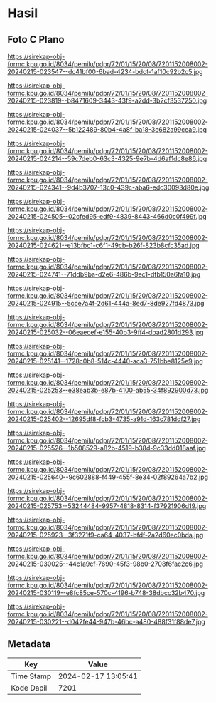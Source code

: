 # Hasil

## Foto C Plano

https://sirekap-obj-formc.kpu.go.id/8034/pemilu/pdpr/72/01/15/20/08/7201152008002-20240215-023547--dc41bf00-6bad-4234-bdcf-1af10c92b2c5.jpg

https://sirekap-obj-formc.kpu.go.id/8034/pemilu/pdpr/72/01/15/20/08/7201152008002-20240215-023819--b8471609-3443-43f9-a2dd-3b2cf3537250.jpg

https://sirekap-obj-formc.kpu.go.id/8034/pemilu/pdpr/72/01/15/20/08/7201152008002-20240215-024037--5b122489-80b4-4a8f-ba18-3c682a99cea9.jpg

https://sirekap-obj-formc.kpu.go.id/8034/pemilu/pdpr/72/01/15/20/08/7201152008002-20240215-024214--59c7deb0-63c3-4325-9e7b-4d6af1dc8e86.jpg

https://sirekap-obj-formc.kpu.go.id/8034/pemilu/pdpr/72/01/15/20/08/7201152008002-20240215-024341--9d4b3707-13c0-439c-aba6-edc30093d80e.jpg

https://sirekap-obj-formc.kpu.go.id/8034/pemilu/pdpr/72/01/15/20/08/7201152008002-20240215-024505--02cfed95-edf9-4839-8443-466d0c0f499f.jpg

https://sirekap-obj-formc.kpu.go.id/8034/pemilu/pdpr/72/01/15/20/08/7201152008002-20240215-024621--e13bfbc1-c6f1-49cb-b26f-823b8cfc35ad.jpg

https://sirekap-obj-formc.kpu.go.id/8034/pemilu/pdpr/72/01/15/20/08/7201152008002-20240215-024741--71ddb9ba-d2e6-486b-9ec1-dfb150a6fa10.jpg

https://sirekap-obj-formc.kpu.go.id/8034/pemilu/pdpr/72/01/15/20/08/7201152008002-20240215-024915--5cce7a4f-2d61-444a-8ed7-8de927fd4873.jpg

https://sirekap-obj-formc.kpu.go.id/8034/pemilu/pdpr/72/01/15/20/08/7201152008002-20240215-025032--06eaecef-e155-40b3-9ff4-dbad2801d293.jpg

https://sirekap-obj-formc.kpu.go.id/8034/pemilu/pdpr/72/01/15/20/08/7201152008002-20240215-025141--1728c0b8-514c-4440-aca3-751bbe8125e9.jpg

https://sirekap-obj-formc.kpu.go.id/8034/pemilu/pdpr/72/01/15/20/08/7201152008002-20240215-025253--e38eab3b-e87b-4100-ab55-34f892900d73.jpg

https://sirekap-obj-formc.kpu.go.id/8034/pemilu/pdpr/72/01/15/20/08/7201152008002-20240215-025402--12695df8-fcb3-4735-a91d-163c781ddf27.jpg

https://sirekap-obj-formc.kpu.go.id/8034/pemilu/pdpr/72/01/15/20/08/7201152008002-20240215-025526--1b508529-a82b-4519-b38d-9c33dd018aaf.jpg

https://sirekap-obj-formc.kpu.go.id/8034/pemilu/pdpr/72/01/15/20/08/7201152008002-20240215-025640--9c602888-f449-455f-8e34-02f89264a7b2.jpg

https://sirekap-obj-formc.kpu.go.id/8034/pemilu/pdpr/72/01/15/20/08/7201152008002-20240215-025753--53244484-9957-4818-8314-f37921906d19.jpg

https://sirekap-obj-formc.kpu.go.id/8034/pemilu/pdpr/72/01/15/20/08/7201152008002-20240215-025923--3f3271f9-ca64-4037-bfdf-2a2d60ec0bda.jpg

https://sirekap-obj-formc.kpu.go.id/8034/pemilu/pdpr/72/01/15/20/08/7201152008002-20240215-030025--44c1a9cf-7690-45f3-98b0-2708f6fac2c6.jpg

https://sirekap-obj-formc.kpu.go.id/8034/pemilu/pdpr/72/01/15/20/08/7201152008002-20240215-030119--e8fc85ce-570c-4196-b748-38dbcc32b470.jpg

https://sirekap-obj-formc.kpu.go.id/8034/pemilu/pdpr/72/01/15/20/08/7201152008002-20240215-030221--d042fe44-947b-46bc-a480-488f31f88de7.jpg


## Metadata

| Key        | Value               |
| ---------- | ------------------- |
| Time Stamp | 2024-02-17 13:05:41 |
| Kode Dapil | 7201                |



